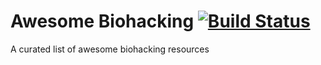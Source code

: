 # Awesome Biohacking [![Build Status](https://travis-ci.org/seeker89/awesome-biohacking.svg?branch=master)](https://travis-ci.org/seeker89/awesome-biohacking)

A curated list of awesome biohacking resources
